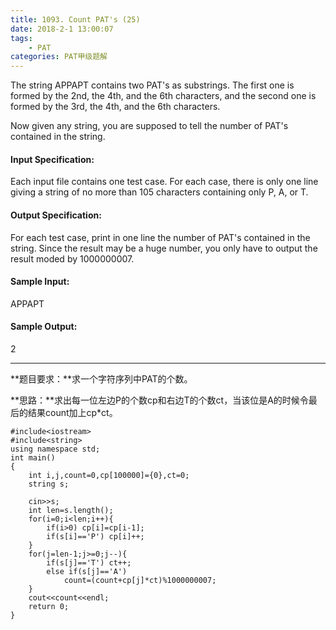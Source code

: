 ```yaml
---
title: 1093. Count PAT's (25)
date: 2018-2-1 13:00:07
tags: 
	- PAT
categories: PAT甲级题解
---
```


The string APPAPT contains two PAT's as substrings. The first one is formed by the 2nd, the 4th, and the 6th characters, and the second one is formed by the 3rd, the 4th, and the 6th characters.

Now given any string, you are supposed to tell the number of PAT's contained in the string.

#### Input Specification:

Each input file contains one test case. For each case, there is only one line giving a string of no more than 105 characters containing only P, A, or T.

#### Output Specification:

For each test case, print in one line the number of PAT's contained in the string. Since the result may be a huge number, you only have to output the result moded by 1000000007.

#### Sample Input:
APPAPT
#### Sample Output:
2
***
**题目要求：**求一个字符序列中PAT的个数。

**思路：**求出每一位左边P的个数cp和右边T的个数ct，当该位是A的时候令最后的结果count加上cp*ct。

```
#include<iostream>
#include<string>
using namespace std;
int main()
{
    int i,j,count=0,cp[100000]={0},ct=0;
    string s;

    cin>>s;
    int len=s.length();
    for(i=0;i<len;i++){
        if(i>0) cp[i]=cp[i-1];
        if(s[i]=='P') cp[i]++;
    }
    for(j=len-1;j>=0;j--){
        if(s[j]=='T') ct++;
        else if(s[j]=='A')
            count=(count+cp[j]*ct)%1000000007;
    }
    cout<<count<<endl;
    return 0;
}
```